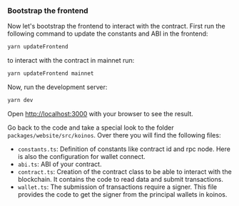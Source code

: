 ### Bootstrap the frontend

Now let's bootstrap the frontend to interact with the contract. First run the following command to update the constants and ABI in the frontend:

```bash
yarn updateFrontend
```

to interact with the contract in mainnet run:

```bash
yarn updateFrontend mainnet
```

Now, run the development server:

```bash
yarn dev
```

Open [http://localhost:3000](http://localhost:3000) with your browser to see the result.

Go back to the code and take a special look to the folder `packages/website/src/koinos`. Over there you will find the following files:

- `constants.ts`: Definition of constants like contract id and rpc node. Here is also the configuration for wallet connect.
- `abi.ts`: ABI of your contract.
- `contract.ts`: Creation of the contract class to be able to interact with the blockchain. It contains the code to read data and submit transactions.
- `wallet.ts`: The submission of transactions require a signer. This file provides the code to get the signer from the principal wallets in koinos.

